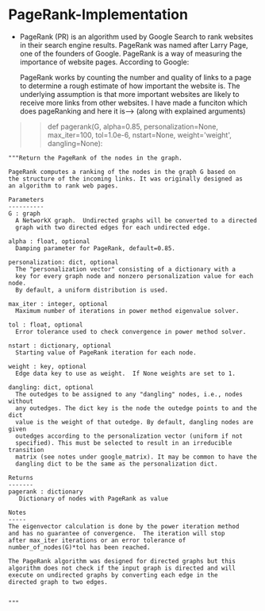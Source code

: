 # PageRank-Implementation
  - PageRank (PR) is an algorithm used by Google Search to rank websites in their search engine results. PageRank was named after Larry       Page, one of the founders of Google. PageRank is a way of measuring the importance of website pages. According to Google:
  
    PageRank works by counting the number and quality of links to a page to determine a rough estimate of how important the website is.       The underlying assumption is that more important websites are likely to receive more links from other websites.
I have made a funciton which does pageRanking and here it is--> (along with explained arguments)

>>def pagerank(G, alpha=0.85, personalization=None, 
             max_iter=100, tol=1.0e-6, nstart=None, weight='weight', 
             dangling=None): 
             
    """Return the PageRank of the nodes in the graph. 
  
    PageRank computes a ranking of the nodes in the graph G based on 
    the structure of the incoming links. It was originally designed as 
    an algorithm to rank web pages. 
  
    Parameters 
    ---------- 
    G : graph 
      A NetworkX graph.  Undirected graphs will be converted to a directed 
      graph with two directed edges for each undirected edge. 
  
    alpha : float, optional 
      Damping parameter for PageRank, default=0.85. 
  
    personalization: dict, optional 
      The "personalization vector" consisting of a dictionary with a 
      key for every graph node and nonzero personalization value for each node. 
      By default, a uniform distribution is used. 
  
    max_iter : integer, optional 
      Maximum number of iterations in power method eigenvalue solver. 
  
    tol : float, optional 
      Error tolerance used to check convergence in power method solver. 
  
    nstart : dictionary, optional 
      Starting value of PageRank iteration for each node. 
  
    weight : key, optional 
      Edge data key to use as weight.  If None weights are set to 1. 
  
    dangling: dict, optional 
      The outedges to be assigned to any "dangling" nodes, i.e., nodes without 
      any outedges. The dict key is the node the outedge points to and the dict 
      value is the weight of that outedge. By default, dangling nodes are given 
      outedges according to the personalization vector (uniform if not 
      specified). This must be selected to result in an irreducible transition 
      matrix (see notes under google_matrix). It may be common to have the 
      dangling dict to be the same as the personalization dict. 
  
    Returns 
    ------- 
    pagerank : dictionary 
       Dictionary of nodes with PageRank as value 
  
    Notes 
    ----- 
    The eigenvector calculation is done by the power iteration method 
    and has no guarantee of convergence.  The iteration will stop 
    after max_iter iterations or an error tolerance of 
    number_of_nodes(G)*tol has been reached. 
  
    The PageRank algorithm was designed for directed graphs but this 
    algorithm does not check if the input graph is directed and will 
    execute on undirected graphs by converting each edge in the 
    directed graph to two edges. 
  
      
    """
